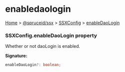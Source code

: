 # enabledaologin

[Home](https://github.com/spruceid/ssx/blob/main/documentation/reference/ssx-sdk/index.md) > [@spruceid/ssx](../) > [SSXConfig](./) > [enableDaoLogin](ssx.ssxconfig.enabledaologin.md)

### SSXConfig.enableDaoLogin property

Whether or not daoLogin is enabled.

**Signature:**

```typescript
enableDaoLogin?: boolean;
```
